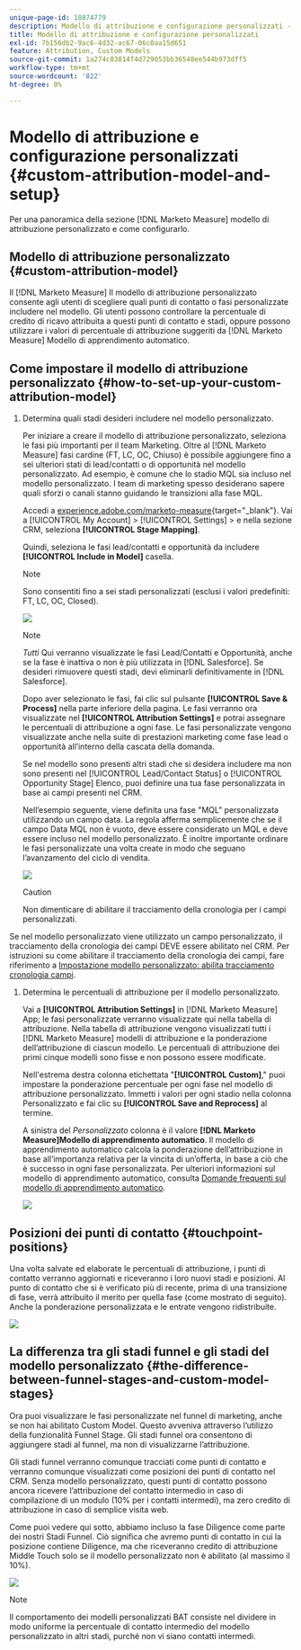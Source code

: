 ```yaml
---
unique-page-id: 18874779
description: Modello di attribuzione e configurazione personalizzati - [!DNL Marketo Measure]
title: Modello di attribuzione e configurazione personalizzati
exl-id: 7b156db2-9ac6-4d32-ac67-06c0aa15d651
feature: Attribution, Custom Models
source-git-commit: 1a274c83814f4d729053bb36548ee544b973dff5
workflow-type: tm+mt
source-wordcount: '822'
ht-degree: 0%

---
```


# Modello di attribuzione e configurazione personalizzati {#custom-attribution-model-and-setup}

Per una panoramica della sezione [!DNL Marketo Measure] modello di attribuzione personalizzato e come configurarlo.

## Modello di attribuzione personalizzato {#custom-attribution-model}

Il [!DNL Marketo Measure] Il modello di attribuzione personalizzato consente agli utenti di scegliere quali punti di contatto o fasi personalizzate includere nel modello. Gli utenti possono controllare la percentuale di credito di ricavo attribuita a questi punti di contatto e stadi, oppure possono utilizzare i valori di percentuale di attribuzione suggeriti da [!DNL Marketo Measure] Modello di apprendimento automatico.

## Come impostare il modello di attribuzione personalizzato {#how-to-set-up-your-custom-attribution-model}

1. Determina quali stadi desideri includere nel modello personalizzato.

   Per iniziare a creare il modello di attribuzione personalizzato, seleziona le fasi più importanti per il team Marketing. Oltre al [!DNL Marketo Measure] fasi cardine (FT, LC, OC, Chiuso) è possibile aggiungere fino a sei ulteriori stati di lead/contatti o di opportunità nel modello personalizzato. Ad esempio, è comune che lo stadio MQL sia incluso nel modello personalizzato. I team di marketing spesso desiderano sapere quali sforzi o canali stanno guidando le transizioni alla fase MQL.

   Accedi a [experience.adobe.com/marketo-measure](https://experience.adobe.com/marketo-measure){target="_blank"}. Vai a [!UICONTROL My Account] > [!UICONTROL Settings] > e nella sezione CRM, seleziona **[!UICONTROL Stage Mapping]**.

   Quindi, seleziona le fasi lead/contatti e opportunità da includere **[!UICONTROL Include in Model]** casella.

   >[!NOTE]
   >
   >Sono consentiti fino a sei stadi personalizzati (esclusi i valori predefiniti: FT, LC, OC, Closed).

   ![](assets/1-1.png)

   >[!NOTE]
   >
   >_Tutti_ Qui verranno visualizzate le fasi Lead/Contatti e Opportunità, anche se la fase è inattiva o non è più utilizzata in [!DNL Salesforce]. Se desideri rimuovere questi stadi, devi eliminarli definitivamente in [!DNL Salesforce].

   Dopo aver selezionato le fasi, fai clic sul pulsante **[!UICONTROL Save & Process]** nella parte inferiore della pagina. Le fasi verranno ora visualizzate nel **[!UICONTROL Attribution Settings]** e potrai assegnare le percentuali di attribuzione a ogni fase. Le fasi personalizzate vengono visualizzate anche nella suite di prestazioni marketing come fase lead o opportunità all’interno della cascata della domanda.

   Se nel modello sono presenti altri stadi che si desidera includere ma non sono presenti nel [!UICONTROL Lead/Contact Status] o [!UICONTROL Opportunity Stage] Elenco, puoi definire una tua fase personalizzata in base ai campi presenti nel CRM.

   Nell’esempio seguente, viene definita una fase &quot;MQL&quot; personalizzata utilizzando un campo data. La regola afferma semplicemente che se il campo Data MQL non è vuoto, deve essere considerato un MQL e deve essere incluso nel modello personalizzato. È inoltre importante ordinare le fasi personalizzate una volta create in modo che seguano l’avanzamento del ciclo di vendita.

   ![](assets/2-1.png)

   >[!CAUTION]
   >
   >Non dimenticare di abilitare il tracciamento della cronologia per i campi personalizzati.

Se nel modello personalizzato viene utilizzato un campo personalizzato, il tracciamento della cronologia dei campi DEVE essere abilitato nel CRM. Per istruzioni su come abilitare il tracciamento della cronologia dei campi, fare riferimento a [Impostazione modello personalizzato: abilita tracciamento cronologia campi](/help/advanced-marketo-measure-features/custom-attribution-models/custom-model-setup-enable-field-history-tracking.md).

1. Determina le percentuali di attribuzione per il modello personalizzato.

   Vai a **[!UICONTROL Attribution Settings]** in [!DNL Marketo Measure] App; le fasi personalizzate verranno visualizzate qui nella tabella di attribuzione. Nella tabella di attribuzione vengono visualizzati tutti i [!DNL Marketo Measure] modelli di attribuzione e la ponderazione dell’attribuzione di ciascun modello. Le percentuali di attribuzione dei primi cinque modelli sono fisse e non possono essere modificate.

   Nell&#39;estrema destra colonna etichettata &quot;**[!UICONTROL Custom]**,&quot; puoi impostare la ponderazione percentuale per ogni fase nel modello di attribuzione personalizzato. Immetti i valori per ogni stadio nella colonna Personalizzato e fai clic su **[!UICONTROL Save and Reprocess]** al termine.

   A sinistra del _Personalizzato_ colonna è il valore **[!DNL Marketo Measure]Modello di apprendimento automatico**. Il modello di apprendimento automatico calcola la ponderazione dell’attribuzione in base all’importanza relativa per la vincita di un’offerta, in base a ciò che è successo in ogni fase personalizzata. Per ulteriori informazioni sul modello di apprendimento automatico, consulta [Domande frequenti sul modello di apprendimento automatico](/help/advanced-marketo-measure-features/custom-attribution-models/machine-learning-model-faq.md).

   ![](assets/3.png)

## Posizioni dei punti di contatto {#touchpoint-positions}

Una volta salvate ed elaborate le percentuali di attribuzione, i punti di contatto verranno aggiornati e riceveranno i loro nuovi stadi e posizioni. Al punto di contatto che si è verificato più di recente, prima di una transizione di fase, verrà attribuito il merito per quella fase (come mostrato di seguito). Anche la ponderazione personalizzata e le entrate vengono ridistribuite.

![](assets/4.png)

## La differenza tra gli stadi funnel e gli stadi del modello personalizzato {#the-difference-between-funnel-stages-and-custom-model-stages}

Ora puoi visualizzare le fasi personalizzate nel funnel di marketing, anche se non hai abilitato Custom Model. Questo avveniva attraverso l’utilizzo della funzionalità Funnel Stage. Gli stadi funnel ora consentono di aggiungere stadi al funnel, ma non di visualizzarne l’attribuzione.

Gli stadi funnel verranno comunque tracciati come punti di contatto e verranno comunque visualizzati come posizioni dei punti di contatto nel CRM. Senza modello personalizzato, questi punti di contatto possono ancora ricevere l’attribuzione del contatto intermedio in caso di compilazione di un modulo (10% per i contatti intermedi), ma zero credito di attribuzione in caso di semplice visita web.

Come puoi vedere qui sotto, abbiamo incluso la fase Diligence come parte dei nostri Stadi Funnel. Ciò significa che avremo punti di contatto in cui la posizione contiene Diligence, ma che riceveranno credito di attribuzione Middle Touch solo se il modello personalizzato non è abilitato (al massimo il 10%).

![](assets/5.png)

>[!NOTE]
>
>Il comportamento dei modelli personalizzati BAT consiste nel dividere in modo uniforme la percentuale di contatto intermedio del modello personalizzato in altri stadi, purché non vi siano contatti intermedi.

